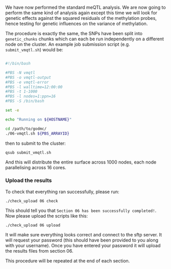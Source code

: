 We have now performed the standard meQTL analysis. We are now going to perform the same kind of analysis again except this time we will look for genetic effects against the squared residuals of the methylation probes, hence testing for genetic influences on the variance of methylation. 

The procedure is exactly the same, the SNPs have been split into `genetic_chunks` chunks which can each be run independently on a different node on the cluster. An example job submission script (e.g. `submit_vmqtl.sh`) would be:

```bash

#!/bin/bash

#PBS -N vmqtl
#PBS -o vmqtl-output
#PBS -e vmqtl-error
#PBS -l walltime=12:00:00
#PBS -t 1-1000
#PBS -l nodes=1:ppn=16
#PBS -S /bin/bash

set -e

echo "Running on ${HOSTNAME}"

cd /path/to/godmc/
./06-vmqtl.sh ${PBS_ARRAYID}

```

then to submit to the cluster:

    qsub submit_vmqtl.sh

And this will distribute the entire surface across 1000 nodes, each node parallelising across 16 cores.


### Upload the results

To check that everything ran successfully, please run:

```
./check_upload 06 check
```

This should tell you that `Section 06 has been successfully completed!`. Now please upload the scripts like this:

```
./check_upload 06 upload
```

It will make sure everything looks correct and connect to the sftp server. It will request your password (this should have been provided to you along with your username). Once you have entered your password it will upload the results files from section 06.

This procedure will be repeated at the end of each section.